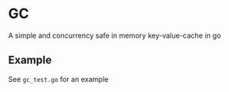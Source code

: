 # GC
A simple and concurrency safe in memory key-value-cache in go

## Example
See `gc_test.go` for an example
